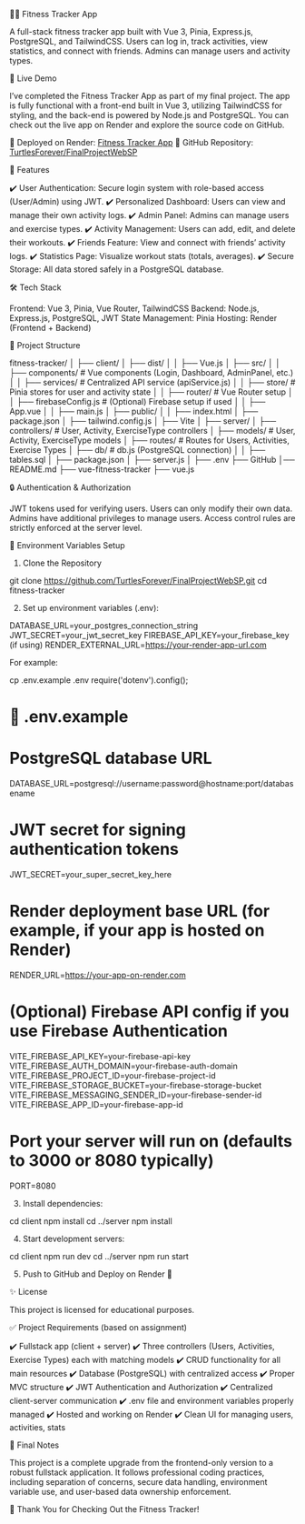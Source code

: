 🏋️‍♂️ Fitness Tracker App

A full-stack fitness tracker app built with Vue 3, Pinia, Express.js, PostgreSQL, and TailwindCSS.
Users can log in, track activities, view statistics, and connect with friends. Admins can manage users and activity types.

🚀 Live Demo

I’ve completed the Fitness Tracker App as part of my final project. The app is fully functional with a front-end built in Vue 3, utilizing TailwindCSS for styling, and the back-end is powered by Node.js and PostgreSQL. You can check out the live app on Render and explore the source code on GitHub.

🔗 Deployed on Render: [Fitness Tracker App](https://finalprojectwebsp.onrender.com)
🔗 GitHub Repository: [TurtlesForever/FinalProjectWebSP](https://github.com/TurtlesForever/FinalProjectWebSP/tree/main)

📌 Features

✔️ User Authentication: Secure login system with role-based access (User/Admin) using JWT.
✔️ Personalized Dashboard: Users can view and manage their own activity logs.
✔️ Admin Panel: Admins can manage users and exercise types.
✔️ Activity Management: Users can add, edit, and delete their workouts.
✔️ Friends Feature: View and connect with friends’ activity logs.
✔️ Statistics Page: Visualize workout stats (totals, averages).
✔️ Secure Storage: All data stored safely in a PostgreSQL database.

🛠️ Tech Stack

Frontend: Vue 3, Pinia, Vue Router, TailwindCSS
Backend: Node.js, Express.js, PostgreSQL, JWT
State Management: Pinia
Hosting: Render (Frontend + Backend)

📂 Project Structure

fitness-tracker/
│
├── client/
│   ├── dist/
│   │   ├── Vue.js
│   ├── src/
│   │   ├── components/         # Vue components (Login, Dashboard, AdminPanel, etc.)
│   │   ├── services/            # Centralized API service (apiService.js)
│   │   ├── store/               # Pinia stores for user and activity state
│   │   ├── router/              # Vue Router setup
│   │   ├── firebaseConfig.js    # (Optional) Firebase setup if used
│   │   ├── App.vue
│   │   ├── main.js
│   ├── public/
│   │   ├── index.html
│   ├── package.json
│   ├── tailwind.config.js
│   ├── Vite
│
├── server/
│   ├── controllers/             # User, Activity, ExerciseType controllers
│   ├── models/                  # User, Activity, ExerciseType models
│   ├── routes/                  # Routes for Users, Activities, Exercise Types
│   ├── db/                      # db.js (PostgreSQL connection)
│   │   ├── tables.sql
│   ├── package.json
│   ├── server.js
│
├── .env
├── GitHub
│── README.md
├── vue-fitness-tracker
├── vue.js

🔒 Authentication & Authorization

JWT tokens used for verifying users.
Users can only modify their own data.
Admins have additional privileges to manage users.
Access control rules are strictly enforced at the server level.

📄 Environment Variables Setup

1. Clone the Repository

git clone https://github.com/TurtlesForever/FinalProjectWebSP.git
cd fitness-tracker

2. Set up environment variables (.env):

DATABASE_URL=your_postgres_connection_string
JWT_SECRET=your_jwt_secret_key
FIREBASE_API_KEY=your_firebase_key (if using)
RENDER_EXTERNAL_URL=https://your-render-app-url.com

For example:

cp .env.example .env
require('dotenv').config();

# 📂 .env.example

# PostgreSQL database URL
DATABASE_URL=postgresql://username:password@hostname:port/databasename

# JWT secret for signing authentication tokens
JWT_SECRET=your_super_secret_key_here

# Render deployment base URL (for example, if your app is hosted on Render)
RENDER_URL=https://your-app-on-render.com

# (Optional) Firebase API config if you use Firebase Authentication
VITE_FIREBASE_API_KEY=your-firebase-api-key
VITE_FIREBASE_AUTH_DOMAIN=your-firebase-auth-domain
VITE_FIREBASE_PROJECT_ID=your-firebase-project-id
VITE_FIREBASE_STORAGE_BUCKET=your-firebase-storage-bucket
VITE_FIREBASE_MESSAGING_SENDER_ID=your-firebase-sender-id
VITE_FIREBASE_APP_ID=your-firebase-app-id

# Port your server will run on (defaults to 3000 or 8080 typically)
PORT=8080

3. Install dependencies:

cd client
npm install
cd ../server
npm install

4. Start development servers:

cd client
npm run dev
cd ../server
npm run start

5. Push to GitHub and Deploy on Render 🚀

✨ License

This project is licensed for educational purposes.

✅ Project Requirements (based on assignment)

✔️ Fullstack app (client + server)
✔️ Three controllers (Users, Activities, Exercise Types) each with matching models
✔️ CRUD functionality for all main resources
✔️ Database (PostgreSQL) with centralized access
✔️ Proper MVC structure
✔️ JWT Authentication and Authorization
✔️ Centralized client-server communication
✔️ .env file and environment variables properly managed
✔️ Hosted and working on Render
✔️ Clean UI for managing users, activities, stats

📣 Final Notes

This project is a complete upgrade from the frontend-only version to a robust fullstack application.
It follows professional coding practices, including separation of concerns, secure data handling, environment variable use, and user-based data ownership enforcement.

🙌 Thank You for Checking Out the Fitness Tracker!